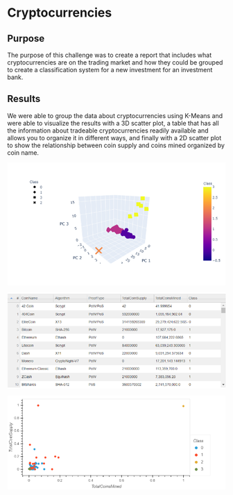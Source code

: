 # Cryptocurrencies
## Purpose
The purpose of this challenge was to create a report that includes what cryptocurrencies are on the trading market and how they could be grouped to create a classification system for a new investment for an investment bank.

## Results
We were able to group the data about cryptocurrencies using K-Means and were able to visualize the results with a 3D scatter plot, a table that has all the information about tradeable cryptocurrencies readily available and allows you to organize it in different ways, and finally with a 2D scatter plot to show the relationship between coin supply and coins mined organized by coin name.

![3D Scatter Plot](https://github.com/jlozano1990/Cryptocurrencies/blob/main/Images/Crypto_3D_Scatter_Plot.png)

![HvPlot Table](https://github.com/jlozano1990/Cryptocurrencies/blob/main/Images/hv_plot_table.PNG)

![2D Scatter Plot](https://github.com/jlozano1990/Cryptocurrencies/blob/main/Images/Crypto_2D_scatter_plot.png)
